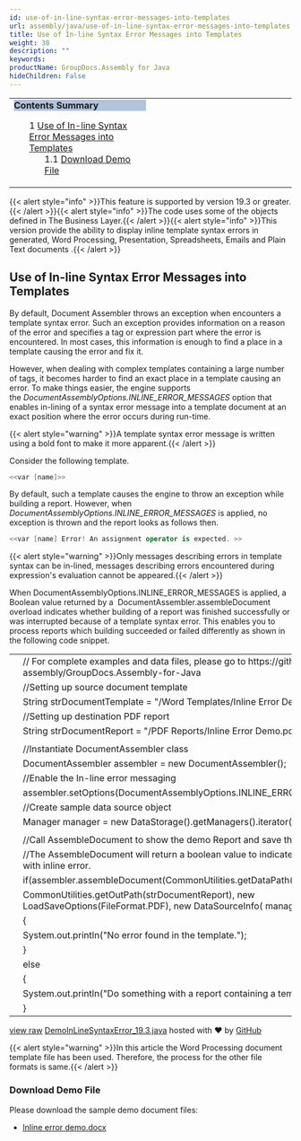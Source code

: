 ```yaml
---
id: use-of-in-line-syntax-error-messages-into-templates
url: assembly/java/use-of-in-line-syntax-error-messages-into-templates
title: Use of In-line Syntax Error Messages into Templates
weight: 38
description: ""
keywords: 
productName: GroupDocs.Assembly for Java
hideChildren: False
---
```

<table class="sectionMacro" border="0" cellpadding="5" cellspacing="0" width="100%"><tbody><tr><td valign="top" width="50%"><div class="panel" style="border-top-width: 1px; border-right-width: 1px; border-bottom-width: 1px; border-left-width: 1px;"><div class="panelHeader" style="border-bottom-width: 1px; background-color: rgb(176, 196, 222);"><b>Contents Summary</b></div><div class="panelContent"><style type="text/css">div.rbtoc1590607146915 { padding-top: 0px; padding-right: 0px; padding-bottom: 0px; padding-left: 0px; }div.rbtoc1590607146915 ul { list-style-type: none; list-style-image: none; margin-left: 0px; }div.rbtoc1590607146915 li { margin-left: 0px; padding-left: 0px; }</style><div class="toc rbtoc1590607146915"><ul class="toc-indentation"><li><span class="TOCOutline">1</span> <a href="#UseofIn-lineSyntaxErrorMessagesintoTemplates-UseofIn-lineSyntaxErrorMessagesintoTemplates">Use of In-line Syntax Error Messages into Templates</a><ul class="toc-indentation"><li><span class="TOCOutline">1.1</span> <a href="#UseofIn-lineSyntaxErrorMessagesintoTemplates-DownloadDemoFile"><span>Download Demo File</span></a></li></ul></li></ul></div></div></div></td><td valign="top">&nbsp;</td></tr></tbody></table>

{{< alert style="info" >}}This feature is supported by version 19.3 or greater.{{< /alert >}}{{< alert style="info" >}}The code uses some of the objects defined in The Business Layer.{{< /alert >}}{{< alert style="info" >}}This version provide the ability to display inline template syntax errors in generated, Word Processing, Presentation, Spreadsheets, Emails and Plain Text documents .{{< /alert >}}

## Use of In-line Syntax Error Messages into Templates

By default, Document Assembler throws an exception when encounters a template syntax error. Such an exception provides information on a reason of the error and specifies a tag or expression part where the error is encountered. In most cases, this information is enough to find a place in a template causing the error and fix it.

However, when dealing with complex templates containing a large number of tags, it becomes harder to find an exact place in a template causing an error. To make things easier, the engine supports the *DocumentAssemblyOptions.INLINE\_ERROR\_MESSAGES* option that enables in-lining of a syntax error message into a template document at an exact position where the error occurs during run-time.

{{< alert style="warning" >}}A template syntax error message is written using a bold font to make it more apparent.{{< /alert >}}

Consider the following template.

```csharp
<<var [name]>>
```

By default, such a template causes the engine to throw an exception while building a report. However, when *DocumentAssemblyOptions.INLINE\_ERROR\_MESSAGES* is applied, no exception is thrown and the report looks as follows then.

```csharp
<<var [name] Error! An assignment operator is expected. >>

```

{{< alert style="warning" >}}Only messages describing errors in template syntax can be in-lined, messages describing errors encountered during expression's evaluation cannot be appeared.{{< /alert >}}

When DocumentAssemblyOptions.INLINE\_ERROR\_MESSAGES is applied, a Boolean value returned by a  DocumentAssembler.assembleDocument overload indicates whether building of a report was finished successfully or was interrupted because of a template syntax error. This enables you to process reports which building succeeded or failed differently as shown in the following code snippet.

<table class="highlight tab-size js-file-line-container" data-tab-size="8" data-paste-markdown-skip=""><tbody><tr><td id="file-demoinlinesyntaxerror_19-3-java-L1" class="blob-num js-line-number" data-line-number="1"></td><td id="file-demoinlinesyntaxerror_19-3-java-LC1" class="blob-code blob-code-inner js-file-line"><span class="pl-c"><span class="pl-c">//</span> For complete examples and data files, please go to https://github.com/groupdocs-assembly/GroupDocs.Assembly-for-Java</span></td></tr><tr><td id="file-demoinlinesyntaxerror_19-3-java-L2" class="blob-num js-line-number" data-line-number="2"></td><td id="file-demoinlinesyntaxerror_19-3-java-LC2" class="blob-code blob-code-inner js-file-line"><span class="pl-c"><span class="pl-c">//</span>Setting up source document template</span></td></tr><tr><td id="file-demoinlinesyntaxerror_19-3-java-L3" class="blob-num js-line-number" data-line-number="3"></td><td id="file-demoinlinesyntaxerror_19-3-java-LC3" class="blob-code blob-code-inner js-file-line"><span class="pl-smi">String</span> strDocumentTemplate <span class="pl-k">=</span> <span class="pl-s"><span class="pl-pds">"</span>/Word Templates/Inline Error Demo.docx<span class="pl-pds">"</span></span>;</td></tr><tr><td id="file-demoinlinesyntaxerror_19-3-java-L4" class="blob-num js-line-number" data-line-number="4"></td><td id="file-demoinlinesyntaxerror_19-3-java-LC4" class="blob-code blob-code-inner js-file-line"><span class="pl-c"><span class="pl-c">//</span>Setting up destination PDF report</span></td></tr><tr><td id="file-demoinlinesyntaxerror_19-3-java-L5" class="blob-num js-line-number" data-line-number="5"></td><td id="file-demoinlinesyntaxerror_19-3-java-LC5" class="blob-code blob-code-inner js-file-line"><span class="pl-smi">String</span> strDocumentReport <span class="pl-k">=</span> <span class="pl-s"><span class="pl-pds">"</span>/PDF Reports/Inline Error Demo.pdf.pdf<span class="pl-pds">"</span></span>;</td></tr><tr><td id="file-demoinlinesyntaxerror_19-3-java-L6" class="blob-num js-line-number" data-line-number="6"></td><td id="file-demoinlinesyntaxerror_19-3-java-LC6" class="blob-code blob-code-inner js-file-line"></td></tr><tr><td id="file-demoinlinesyntaxerror_19-3-java-L7" class="blob-num js-line-number" data-line-number="7"></td><td id="file-demoinlinesyntaxerror_19-3-java-LC7" class="blob-code blob-code-inner js-file-line"><span class="pl-c"><span class="pl-c">//</span>Instantiate DocumentAssembler class</span></td></tr><tr><td id="file-demoinlinesyntaxerror_19-3-java-L8" class="blob-num js-line-number" data-line-number="8"></td><td id="file-demoinlinesyntaxerror_19-3-java-LC8" class="blob-code blob-code-inner js-file-line"><span class="pl-smi">DocumentAssembler</span> assembler <span class="pl-k">=</span> <span class="pl-k">new</span> <span class="pl-smi">DocumentAssembler</span>();</td></tr><tr><td id="file-demoinlinesyntaxerror_19-3-java-L9" class="blob-num js-line-number" data-line-number="9"></td><td id="file-demoinlinesyntaxerror_19-3-java-LC9" class="blob-code blob-code-inner js-file-line"><span class="pl-c"><span class="pl-c">//</span>Enable the In-line error messaging</span></td></tr><tr><td id="file-demoinlinesyntaxerror_19-3-java-L10" class="blob-num js-line-number" data-line-number="10"></td><td id="file-demoinlinesyntaxerror_19-3-java-LC10" class="blob-code blob-code-inner js-file-line">assembler<span class="pl-k">.</span>setOptions(<span class="pl-smi">DocumentAssemblyOptions</span><span class="pl-c1"><span class="pl-k">.</span>INLINE_ERROR_MESSAGES</span>);</td></tr><tr><td id="file-demoinlinesyntaxerror_19-3-java-L11" class="blob-num js-line-number" data-line-number="11"></td><td id="file-demoinlinesyntaxerror_19-3-java-LC11" class="blob-code blob-code-inner js-file-line"><span class="pl-c"><span class="pl-c">//</span>Create sample data source object</span></td></tr><tr><td id="file-demoinlinesyntaxerror_19-3-java-L12" class="blob-num js-line-number" data-line-number="12"></td><td id="file-demoinlinesyntaxerror_19-3-java-LC12" class="blob-code blob-code-inner js-file-line"><span class="pl-smi">Manager</span> manager <span class="pl-k">=</span> <span class="pl-k">new</span> <span class="pl-smi">DataStorage</span>()<span class="pl-k">.</span>getManagers()<span class="pl-k">.</span>iterator()<span class="pl-k">.</span>next();</td></tr><tr><td id="file-demoinlinesyntaxerror_19-3-java-L13" class="blob-num js-line-number" data-line-number="13"></td><td id="file-demoinlinesyntaxerror_19-3-java-LC13" class="blob-code blob-code-inner js-file-line"></td></tr><tr><td id="file-demoinlinesyntaxerror_19-3-java-L14" class="blob-num js-line-number" data-line-number="14"></td><td id="file-demoinlinesyntaxerror_19-3-java-LC14" class="blob-code blob-code-inner js-file-line"><span class="pl-c"><span class="pl-c">//</span>Call AssembleDocument to show the demo Report and save the report in PDF format</span></td></tr><tr><td id="file-demoinlinesyntaxerror_19-3-java-L15" class="blob-num js-line-number" data-line-number="15"></td><td id="file-demoinlinesyntaxerror_19-3-java-LC15" class="blob-code blob-code-inner js-file-line"><span class="pl-c"><span class="pl-c">//</span>The AssembleDocument will return a boolean value to indicate the success or failed with inline error.</span></td></tr><tr><td id="file-demoinlinesyntaxerror_19-3-java-L16" class="blob-num js-line-number" data-line-number="16"></td><td id="file-demoinlinesyntaxerror_19-3-java-LC16" class="blob-code blob-code-inner js-file-line"><span class="pl-k">if</span>(assembler<span class="pl-k">.</span>assembleDocument(<span class="pl-smi">CommonUtilities</span><span class="pl-k">.</span>getDataPath(strDocumentTemplate),</td></tr><tr><td id="file-demoinlinesyntaxerror_19-3-java-L17" class="blob-num js-line-number" data-line-number="17"></td><td id="file-demoinlinesyntaxerror_19-3-java-LC17" class="blob-code blob-code-inner js-file-line"><span class="pl-smi">CommonUtilities</span><span class="pl-k">.</span>getOutPath(strDocumentReport), <span class="pl-k">new</span> <span class="pl-smi">LoadSaveOptions</span>(<span class="pl-smi">FileFormat</span><span class="pl-c1"><span class="pl-k">.</span>PDF</span>), <span class="pl-k">new</span> <span class="pl-smi">DataSourceInfo</span>( manager, <span class="pl-s"><span class="pl-pds">"</span>manager<span class="pl-pds">"</span></span>)))</td></tr><tr><td id="file-demoinlinesyntaxerror_19-3-java-L18" class="blob-num js-line-number" data-line-number="18"></td><td id="file-demoinlinesyntaxerror_19-3-java-LC18" class="blob-code blob-code-inner js-file-line">{</td></tr><tr><td id="file-demoinlinesyntaxerror_19-3-java-L19" class="blob-num js-line-number" data-line-number="19"></td><td id="file-demoinlinesyntaxerror_19-3-java-LC19" class="blob-code blob-code-inner js-file-line"><span class="pl-smi">System</span><span class="pl-k">.</span>out<span class="pl-k">.</span>println(<span class="pl-s"><span class="pl-pds">"</span>No error found in the template.<span class="pl-pds">"</span></span>);</td></tr><tr><td id="file-demoinlinesyntaxerror_19-3-java-L20" class="blob-num js-line-number" data-line-number="20"></td><td id="file-demoinlinesyntaxerror_19-3-java-LC20" class="blob-code blob-code-inner js-file-line">}</td></tr><tr><td id="file-demoinlinesyntaxerror_19-3-java-L21" class="blob-num js-line-number" data-line-number="21"></td><td id="file-demoinlinesyntaxerror_19-3-java-LC21" class="blob-code blob-code-inner js-file-line"><span class="pl-k">else</span></td></tr><tr><td id="file-demoinlinesyntaxerror_19-3-java-L22" class="blob-num js-line-number" data-line-number="22"></td><td id="file-demoinlinesyntaxerror_19-3-java-LC22" class="blob-code blob-code-inner js-file-line">{</td></tr><tr><td id="file-demoinlinesyntaxerror_19-3-java-L23" class="blob-num js-line-number" data-line-number="23"></td><td id="file-demoinlinesyntaxerror_19-3-java-LC23" class="blob-code blob-code-inner js-file-line"><span class="pl-smi">System</span><span class="pl-k">.</span>out<span class="pl-k">.</span>println(<span class="pl-s"><span class="pl-pds">"</span>Do something with a report containing a template syntax error.<span class="pl-pds">"</span></span>);</td></tr><tr><td id="file-demoinlinesyntaxerror_19-3-java-L24" class="blob-num js-line-number" data-line-number="24"></td><td id="file-demoinlinesyntaxerror_19-3-java-LC24" class="blob-code blob-code-inner js-file-line">}</td></tr></tbody></table>

[view raw](https://gist.github.com/GroupDocsGists/5de10b3f197d01029e4370d87304ba82/raw/9e7882abeeeeb935f78e3ee4aae289a73a1a51c0/DemoInLineSyntaxError_19.3.java) [DemoInLineSyntaxError\_19.3.java](https://gist.github.com/GroupDocsGists/5de10b3f197d01029e4370d87304ba82#file-demoinlinesyntaxerror_19-3-java) hosted with ❤ by [GitHub](https://github.com)

{{< alert style="warning" >}}In this article the Word Processing document template file has been used. Therefore, the process for the other file formats is same.{{< /alert >}}

  

### Download Demo File

Please download the sample demo document files:

*   [Inline error demo.docx](https://github.com/groupdocs-assembly/GroupDocs.Assembly-for-.NET/blob/master/Examples/Data/Source/Word%20Templates/Inline%20Error%20Demo.docx?raw=true)
